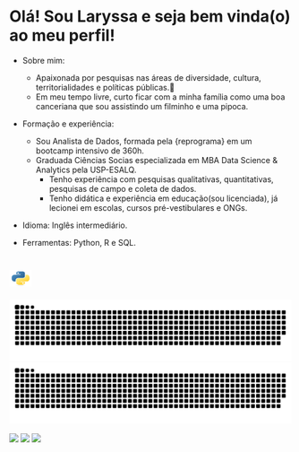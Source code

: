 # Olá! Sou Laryssa e seja bem vinda(o) ao meu perfil!

* Sobre mim:
  - Apaixonada por pesquisas nas áreas de diversidade, cultura, territorialidades e políticas públicas.👋
  - Em meu tempo livre, curto ficar com a minha família como uma boa canceriana que sou assistindo um filminho e uma pipoca.
 
* Formação e experiência:
  * Sou Analista de Dados, formada pela {reprograma} em um bootcamp intensivo de 360h.
  * Graduada Ciências Socias especializada em MBA Data Science & Analytics pela USP-ESALQ.
    * Tenho experiência com pesquisas qualitativas, quantitativas, pesquisas de campo e coleta de dados.
    * Tenho didática e experiência em educação(sou licenciada), já lecionei em escolas, cursos pré-vestibulares e ONGs.

* Idioma: Inglês intermediário.
* Ferramentas: Python, R e SQL.

###

<div style="display: inline_block"><br>
  <img align="center" alt="Rafa-Python" height="30" width="40" src="https://raw.githubusercontent.com/devicons/devicon/master/icons/python/python-original.svg">
</div>

###

![github contribution grid snake animation](https://raw.githubusercontent.com/platane/platane/output/github-contribution-grid-snake-dark.svg#gh-dark-mode-only)![github contribution grid snake animation](https://raw.githubusercontent.com/platane/platane/output/github-contribution-grid-snake.svg#gh-light-mode-only)
   
<div> 
  <a href="https://instagram.com/lary.dscunha" target="_blank"><img src="https://img.shields.io/badge/-Instagram-%23E4405F?style=for-the-badge&logo=instagram&logoColor=white" target="_blank"></a>
  <a href = "mailto:laryssa.dasilvacunha@gmail.com"><img src="https://img.shields.io/badge/-Gmail-%23333?style=for-the-badge&logo=gmail&logoColor=red" target="_blank"></a>
  <a href="[https://www.linkedin.com/in/laryssa-cunha-56a301271/" target="_blank"><img src="https://img.shields.io/badge/-LinkedIn-%230077B5?style=for-the-badge&logo=linkedin&logoColor=white" target="_blank"></a> 
  
</div>
